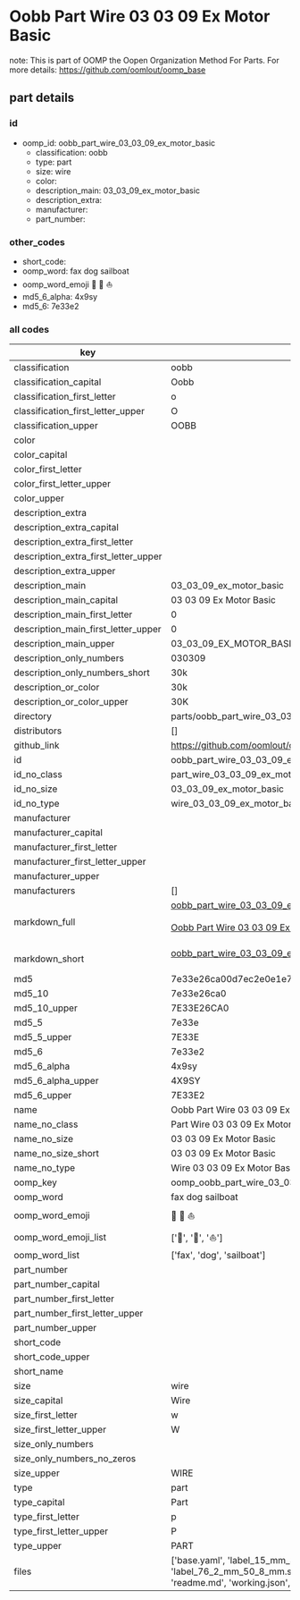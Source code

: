 # Oobb Part Wire 03 03 09 Ex Motor Basic  

note: This is part of OOMP the Oopen Organization Method For Parts. For more details: https://github.com/oomlout/oomp_base

##  part details





### id
* oomp_id: oobb_part_wire_03_03_09_ex_motor_basic
  * classification: oobb
  * type: part
  * size: wire
  * color: 
  * description_main: 03_03_09_ex_motor_basic
  * description_extra: 
  * manufacturer: 
  * part_number: 

### other_codes
* short_code: 
* oomp_word: fax dog sailboat
* oomp_word_emoji :fax: :dog: :sailboat:
* md5_6_alpha: 4x9sy
* md5_6: 7e33e2

### all codes 
| key | value |  
| --- | --- |  
| classification | oobb |  
| classification_capital | Oobb |  
| classification_first_letter | o |  
| classification_first_letter_upper | O |  
| classification_upper | OOBB |  
| color |  |  
| color_capital |  |  
| color_first_letter |  |  
| color_first_letter_upper |  |  
| color_upper |  |  
| description_extra |  |  
| description_extra_capital |  |  
| description_extra_first_letter |  |  
| description_extra_first_letter_upper |  |  
| description_extra_upper |  |  
| description_main | 03_03_09_ex_motor_basic |  
| description_main_capital | 03 03 09 Ex Motor Basic |  
| description_main_first_letter | 0 |  
| description_main_first_letter_upper | 0 |  
| description_main_upper | 03_03_09_EX_MOTOR_BASIC |  
| description_only_numbers | 030309 |  
| description_only_numbers_short | 30k |  
| description_or_color | 30k |  
| description_or_color_upper | 30K |  
| directory | parts/oobb_part_wire_03_03_09_ex_motor_basic |  
| distributors | [] |  
| github_link | https://github.com/oomlout/oomlout_oomp_part_src/tree/main/parts/oobb_part_wire_03_03_09_ex_motor_basic/working |  
| id | oobb_part_wire_03_03_09_ex_motor_basic |  
| id_no_class | part_wire_03_03_09_ex_motor_basic |  
| id_no_size | 03_03_09_ex_motor_basic |  
| id_no_type | wire_03_03_09_ex_motor_basic |  
| manufacturer |  |  
| manufacturer_capital |  |  
| manufacturer_first_letter |  |  
| manufacturer_first_letter_upper |  |  
| manufacturer_upper |  |  
| manufacturers | [] |  
| markdown_full | [oobb_part_wire_03_03_09_ex_motor_basic](https://github.com/oomlout/oomlout_oomp_part_src/tree/main/parts/oobb_part_wire_03_03_09_ex_motor_basic/working)<br>[](https://github.com/oomlout/oomlout_oomp_part_src/tree/main/parts/oobb_part_wire_03_03_09_ex_motor_basic/working)<br>[Oobb Part Wire 03 03 09 Ex Motor Basic](https://github.com/oomlout/oomlout_oomp_part_src/tree/main/parts/oobb_part_wire_03_03_09_ex_motor_basic/working)<br><br> |  
| markdown_short | [oobb_part_wire_03_03_09_ex_motor_basic](https://github.com/oomlout/oomlout_oomp_part_src/tree/main/parts/oobb_part_wire_03_03_09_ex_motor_basic/working)<br><br> |  
| md5 | 7e33e26ca00d7ec2e0e1e70d88df5a7a |  
| md5_10 | 7e33e26ca0 |  
| md5_10_upper | 7E33E26CA0 |  
| md5_5 | 7e33e |  
| md5_5_upper | 7E33E |  
| md5_6 | 7e33e2 |  
| md5_6_alpha | 4x9sy |  
| md5_6_alpha_upper | 4X9SY |  
| md5_6_upper | 7E33E2 |  
| name | Oobb Part Wire 03 03 09 Ex Motor Basic |  
| name_no_class | Part Wire 03 03 09 Ex Motor Basic |  
| name_no_size | 03 03 09 Ex Motor Basic |  
| name_no_size_short | 03 03 09 Ex Motor Basic |  
| name_no_type | Wire 03 03 09 Ex Motor Basic |  
| oomp_key | oomp_oobb_part_wire_03_03_09_ex_motor_basic |  
| oomp_word | fax dog sailboat |  
| oomp_word_emoji | :fax: :dog: :sailboat: |  
| oomp_word_emoji_list | [':fax:', ':dog:', ':sailboat:'] |  
| oomp_word_list | ['fax', 'dog', 'sailboat'] |  
| part_number |  |  
| part_number_capital |  |  
| part_number_first_letter |  |  
| part_number_first_letter_upper |  |  
| part_number_upper |  |  
| short_code |  |  
| short_code_upper |  |  
| short_name |  |  
| size | wire |  
| size_capital | Wire |  
| size_first_letter | w |  
| size_first_letter_upper | W |  
| size_only_numbers |  |  
| size_only_numbers_no_zeros |  |  
| size_upper | WIRE |  
| type | part |  
| type_capital | Part |  
| type_first_letter | p |  
| type_first_letter_upper | P |  
| type_upper | PART |  
| files | ['base.yaml', 'label_15_mm_30_mm.pdf', 'label_15_mm_30_mm.svg', 'label_76_2_mm_50_8_mm.pdf', 'label_76_2_mm_50_8_mm.svg', 'label_oomlout_76_2_mm_50_8_mm.pdf', 'label_oomlout_76_2_mm_50_8_mm.svg', 'readme.md', 'working.json', 'working.yaml'] |  
